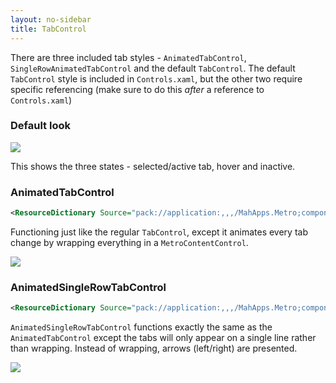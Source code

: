 ```yaml
---
layout: no-sidebar
title: TabControl
---
```


There are three included tab styles - `AnimatedTabControl`, `SingleRowAnimatedTabControl` and the default `TabControl`. 
The default `TabControl` style is included in `Controls.xaml`, but the other two require specific referencing (make sure to do this *after* a reference to `Controls.xaml`)

### Default look

![]({{site.baseurl}}/images/default_tab_control.png)  

This shows the three states - selected/active tab, hover and inactive.

### AnimatedTabControl

```xml
<ResourceDictionary Source="pack://application:,,,/MahApps.Metro;component/Styles/Controls.AnimatedTabControl.xaml" />
```

Functioning just like the regular `TabControl`, except it animates every tab change by wrapping everything in a `MetroContentControl`.

![]({{site.baseurl}}/images/animatedtabcontrol.gif)

### AnimatedSingleRowTabControl

```xml
<ResourceDictionary Source="pack://application:,,,/MahApps.Metro;component/Styles/Controls.AnimatedSingleRowTabControl.xaml" />`
```

`AnimatedSingleRowTabControl` functions exactly the same as the `AnimatedTabControl` except the tabs will only appear on a single line rather than wrapping. 
Instead of wrapping, arrows (left/right) are presented.

![]({{site.baseurl}}/images/singlerow_tab_control.png)

